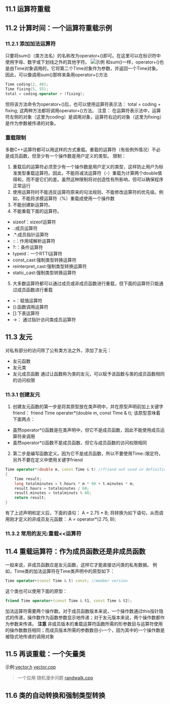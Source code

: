 ## 11.1 运算符重载
## 11.2 计算时间：一个运算符重载示例
### 11.2.1 添加加法运算符
只要将sum()（类方法名）的名称改为operator+()即可。在这里可以在标识符中使用字母、数字或下划线之外的其他字符。
![示例](https://ae03.alicdn.com/kf/H3d876f0d6f864ae885aba7353e740ab7a.png)
和sum()一样，operator+()也是由Time对象调用的，它将第二个Time对象作为参数，并返回一个Time对象。因此，可以像调用sum()那样来条用operator+()方法
```cpp
Time coding(2, 40);
Time fixing(5, 55);
total = coding.operator + (fixing);
```
但将该方法命令为operator+()后，也可以使用运算符表示法：
total = coding + fixing;
这两种方法都将调用operator+()方法。
注意：
在运算符表示法中，运算符左侧的对象（这里为coding）是调用对象，运算符右边的对象（这里为fixing）是作为参数被传递的对象。
### 重载限制
多数C++运算符都可以用这样的方式重载。重载的运算符（有些例外情况）不必是成员函数，但至少有一个操作数是用户定义的类型。
限制：
1. 重载后的运算符必须至少有一个操作数是用户定义的类型，这样防止用户为标准类型重载运算符。因此，不能将减法运算符（-）重载为计算两个double值得和，而不是它们的差。虽然这种限制将对创造性有所影响，但可以确保程序正常运行
2. 使用运算符时不能违反运算符原来的句法规则、不能修改运算符的优先级。例如，不能将求模运算符（%）重载成使用一个操作数
3. 不能创建新运算符。
4. 不能重载下面的运算符。
- sizeof：sizeof运算符
- .:成员运算符
- .*:成员指针运算符
- ::：作用域解析运算符
- ?:：条件运算符
- typeid：一个RTTI运算符
- const_cast:强制类型转换运算符
- reinterpret_cast:强制类型转换运算符
- static_cast:强制类型转换运算符

5. 大多数运算符都可以通过成员或非成员函数进行重载，但下面的运算符只能通过成员函数进行重载
- =：赋值运算符
- ():函数调用运算符
- []:下表运算符
- ->： 通过指针访问类成员运算符


## 11.3 友元
对私有部分的访问除了公有类方法之外，添加了友元：
- 友元函数
- 友元类
- 友元成员函数
通过让函数称为类的友元，可以赋予该函数与类的成员函数相同的访问权限
### 11.3.1 创建友元
1. 创建友元函数的第一步是将其原型放在类声明中，并在原型声明前加上关键字friend：
friend Time operater*(double m, const Time & t);
该原型意味着下面两点：
- 虽然operator*()函数是在类声明中，但它不是成员函数，因此不能使用成员运算符来调用
- 虽然operator*()函数不是成员函数，但它与成员函数的访问权限相同
2. 第二步是编写函数定义。因为它不是成员函数，所以不要使用Time::限定符。另外不要在定义中使用关键字friend
```cpp
Time operator*(double m, const Time & t) //friend not used in definition
{
    Time result;
    long totalminutes = t.hours * m * 60 + t.minutes * m;
    result.hours = totalminutes / 60;
    result.minutes = totalminuts % 60;
    return result;
}
```
有了上述声明和定义后，下面的语句：
A = 2.75 * B;
将转换为如下语句，从而调用刚才定义的非成员友元函数：
A = operator*(2.75, B);

### 11.3.2 常用的友元:重载<<运算符
## 11.4 重载运算符：作为成员函数还是非成员函数
一般来说，非成员函数应是友元函数，这样它才能直接访问类的私有数据。
例如，Time类的加法运算符在Time类声明中的原型如下：
```cpp
Time operator+(const Time & t) const; //member version
```
这个类也可以使用下面的原型：
```cpp
friend Time operator+(const Time & t1, const Time & t2);
```
加法运算符需要两个操作数。对于成员函数版本来说，一个操作数通过this指针隐式的传递，操作数作为函数参数显示地传递；对于友元版本来说，两个操作数都作为参数来传递。
**注意**
非成员版本的重载运算符函数所需的形参数目与运算符使用的操作数数目相同；而成员版本所需的参数数目小一个，因为其中的一个操作数是被隐式地传递的调用对象
## 11.5 再谈重载：一个矢量类
示例:[vector.h](./referfile/vector.h)
[vector.cpp](./referfile/vector.cpp)
> 一个应用
随机漫步问题
[randwalk.cpp](./referfile/randwalk.cpp)

## 11.6 类的自动转换和强制类型转换
